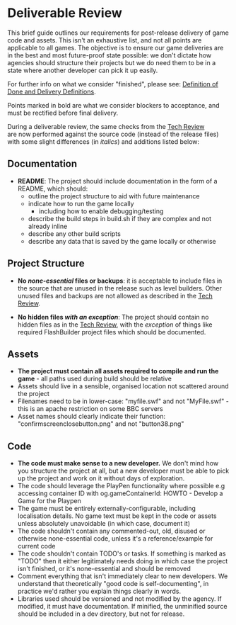 # Deliverable Review

This brief guide outlines our requirements for post-release delivery of game 
code and assets. This isn't an exhaustive list, and not all points are 
applicable to all games. The objective is to ensure our game deliveries are 
in the best and most future-proof state possible: we don't dictate how 
agencies should structure their projects but we do need them to be in a state
 where another developer can pick it up easily.

For further info on what we consider "finished", please see: [Definition of 
Done and Delivery Definitions](definition-of-done.md).

Points marked in bold are what we consider blockers to acceptance, and must 
be rectified before final delivery.

During a deliverable review, the same checks from the [Tech Review](tech-review.md)  
are now performed against the source code (instead of the release files) with
 some slight differences (in *italics*) and additions listed below:

## Documentation

* **README**: The project should include documentation in the form of a README, 
which should:
  * outline the project structure to aid with future maintenance
  * indicate how to run the game locally
    * including how to enable debugging/testing
  * describe the build steps in build.sh if they are complex and not already 
inline
  * describe any other build scripts
  * describe any data that is saved by the game locally or otherwise

## Project Structure

* **No _none-essential_ files or backups**: it is acceptable to include files
 in the source that are unused in the release such as level builders. Other 
 unused files and backups are not allowed as described in the [Tech Review](tech-review.md).

* **No hidden files _with an exception_**: The project should contain no 
hidden files as in the [Tech Review](tech-review.md), with the *exception* of
 things like required FlashBuilder project files which should be documented.

## Assets

* **The project must contain all assets required to compile and run the game** - all paths used during build should be relative
* Assets should live in a sensible, organised location not scattered around the project
* Filenames need to be in lower-case: "myfile.swf" and not "MyFile.swf" - this is an apache restriction on some BBC servers
* Asset names should clearly indicate their function: "confirmscreenclosebutton.png" and not "button38.png"

## Code

* **The code must make sense to a new developer.** We don't mind how you structure the project at all, but a new developer must be able to pick up the project and work on it without days of exploration.
* The code should leverage the PlayPen functionality where possible e.g accessing container ID with og.gameContainerId: HOWTO - Develop a Game for the Playpen
* The game must be entirely externally-configurable, including localisation details. No game text must be kept in the code or assets unless absolutely unavoidable (in which case, document it)
* The code shouldn't contain any commented-out, old, disused or otherwise none-essential code, unless it's a reference/example for current code
* The code shouldn't contain TODO's or tasks. If something is marked as "TODO" then it either legitimately needs doing in which case the project isn't finished, or it's none-essential and should be removed
* Comment everything that isn't immediately clear to new developers. We understand that theoretically "good code is self-documenting", in practice we'd rather you explain things clearly in words.
* Libraries used should be versioned and not modified by the agency. If modified, it must have documentation. If minified, the unminified source should be included in a dev directory, but not for release.